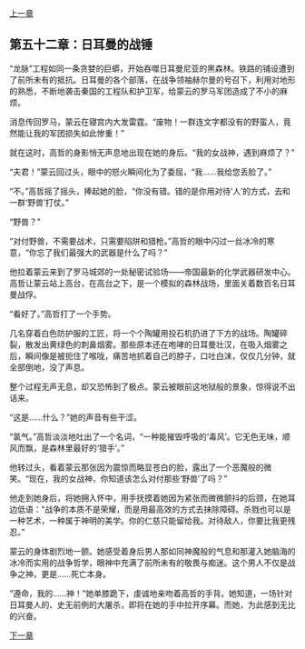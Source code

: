 [上一章](51-女王们的棋局.md)

## 第五十二章：日耳曼的战锤

“龙脉”工程如同一条贪婪的巨蟒，开始吞噬日耳曼尼亚的黑森林。铁路的铺设遭到了前所未有的抵抗。日耳曼的各个部落，在战争领袖赫尔曼的号召下，利用对地形的熟悉，不断地袭击秦国的工程队和护卫军，给蒙云的罗马军团造成了不小的麻烦。

消息传回罗马，蒙云在寝宫内大发雷霆。“废物！一群连文字都没有的野蛮人，竟然能让我的军团损失如此惨重！”

就在这时，高哲的身影悄无声息地出现在她的身后。“我的女战神，遇到麻烦了？”

“夫君！”蒙云回过头，眼中的怒火瞬间化为了委屈，“我……我给您丢脸了。”

“不。”高哲摇了摇头，捧起她的脸，“你没有错。错的是你用对待‘人’的方式，去和一群‘野兽’打仗。”

“野兽？”

“对付野兽，不需要战术，只需要陷阱和猎枪。”高哲的眼中闪过一丝冰冷的寒意，“你忘了我们最强大的武器是什么了吗？”

他拉着蒙云来到了罗马城郊的一处秘密试验场——帝国最新的化学武器研发中心。高哲让蒙云站上高台，在高台之下，是一个模拟的森林战场，里面关着数百名日耳曼战俘。

“看好了。”高哲打了一个手势。

几名穿着白色防护服的工匠，将一个个陶罐用投石机扔进了下方的战场。陶罐碎裂，散发出黄绿色的刺鼻烟雾。那些原本还在咆哮的日耳曼壮汉，在吸入烟雾之后，瞬间像是被扼住了喉咙，痛苦地抓着自己的脖子，口吐白沫，仅仅几分钟，就全部倒地，没了声息。

整个过程无声无息，却又恐怖到了极点。蒙云被眼前这地狱般的景象，惊得说不出话来。

“这是……什么？”她的声音有些干涩。

“氯气。”高哲淡淡地吐出了一个名词，“一种能摧毁呼吸的‘毒风’。它无色无味，顺风而飘，是森林里最好的‘猎手’。”

他转过头，看着蒙云那张因为震惊而略显苍白的脸，露出了一个恶魔般的微笑。“现在，我的女战神，你知道该怎么对付那些‘野兽’了吗？”

他走到她身后，将她拥入怀中，用手抚摸着她因为紧张而微微颤抖的后颈，在她耳边低语：“战争的本质不是荣耀，而是用最高效的方式去抹除障碍。杀戮也可以是一种艺术，一种属于神明的美学。你的仁慈只能留给我。对待敌人，你要比我更残忍。”

蒙云的身体剧烈地一颤。她感受着身后男人那如同神魔般的气息和那灌入她脑海的冰冷而实用的战争哲学，眼神中充满了前所未有的敬畏与痴迷。这个男人不仅是战争之神，更是……死亡本身。

“遵命，我的……神！”她单膝跪下，虔诚地亲吻着高哲的手背。她知道，一场针对日耳曼人的、史无前例的大屠杀，即将在她的手中拉开序幕。而她，为此感到无比的兴奋。

[下一章](53-黑森林的哀嚎.md)
